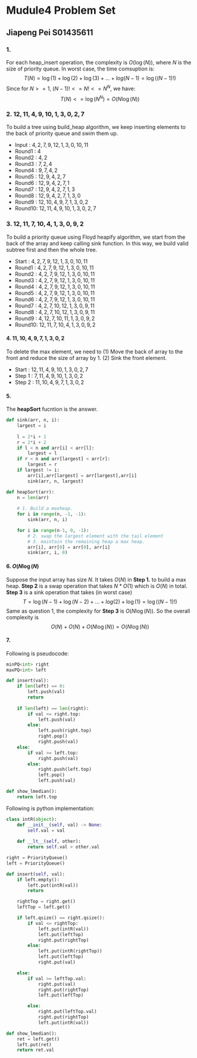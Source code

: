 # Mudule4 Problem Set

## __Jiapeng Pei S01435611__

### 1. 
For each heap_insert operation, the complexity is $O(\log(N))$, where $N$ is the size of priority queue. In worst case, the time comsuption is:
$$T(N) = \log(1)+\log(2)+\log(3)+...+log(N-1)=\log((N-1)!) $$
Since for $N >= 1$, $(N-1)! <= N! <= N^N$, we have: $$T(N)<=\log(N^N)=O(N\log(N))$$
### 2. $12, 11, 4, 9, 10, 1, 3, 0, 2, 7$ 
To build a tree using build_heap algorithm, we keep inserting elements to the back of priority queue and swim them up.
- Input      : $4, 2, 7, 9, 12, 1, 3, 0, 10, 11$
- Round1   : $4$
- Round2   : $4, 2$ 
- Round3   : $7, 2, 4$
- Round4   : $9, 7, 4, 2$
- Round5   : $12, 9, 4, 2, 7$
- Round6   : $12, 9, 4, 2, 7, 1$
- Round7   : $12, 9, 4, 2, 7, 1, 3$
- Round8   : $12, 9, 4, 2, 7, 1, 3, 0$ 
- Round9   : $12, 10, 4, 9, 7, 1, 3, 0, 2$ 
- Round10: $12, 11, 4, 9, 10, 1, 3, 0, 2, 7$ 

### 3. $12, 11, 7, 10, 4, 1, 3, 0, 9, 2$ 
To build a priority queue using Floyd heapify algorithm, we start from the back of the array and keep calling sink function. In this way, we build valid subtree first and then the whole tree.
- Start        : $4, 2, 7, 9, 12, 1, 3, 0, 10, 11$
- Round1   : $4, 2, 7, 9, 12, 1, 3, 0, 10, 11$
- Round2   : $4, 2, 7, 9, 12, 1, 3, 0, 10, 11$
- Round3   : $4, 2, 7, 9, 12, 1, 3, 0, 10, 11$ 
- Round4   : $4, 2, 7, 9, 12, 1, 3, 0, 10, 11$ 
- Round5   : $4, 2, 7, 9, 12, 1, 3, 0, 10, 11$ 
- Round6   : $4, 2, 7, 9, 12, 1, 3, 0, 10, 11$ 
- Round7   : $4, 2, 7, 10, 12, 1, 3, 0, 9, 11$ 
- Round8   : $4, 2, 7, 10, 12, 1, 3, 0, 9, 11$ 
- Round9   : $4, 12, 7, 10, 11, 1, 3, 0, 9, 2$ 
- Round10: $12, 11, 7, 10, 4, 1, 3, 0, 9, 2$ 

#### 4. $11, 10, 4, 9, 7, 1, 3, 0, 2$
To delete the max element, we need to (1) Move the back of array to the front and reduce the size of array by 1. (2) Sink the front element.
- Start       : $12, 11, 4, 9, 10, 1, 3, 0, 2, 7$
- Step 1    : $7, 11, 4, 9, 10, 1, 3, 0, 2$
- Step 2    : $11, 10, 4, 9, 7, 1, 3, 0, 2$

#### 5. 
The **heapSort** fucntion is the answer.
```python
def sink(arr, n, i):
    largest = i  
 
    l = 2*i + 1
    r = 2*i + 2    
    if l < n and arr[i] < arr[l]:
        largest = l
    if r < n and arr[largest] < arr[r]:
        largest = r
    if largest != i:
        arr[i],arr[largest] = arr[largest],arr[i]
        sink(arr, n, largest)

def heapSort(arr):
    n = len(arr)
    
    # 1. Build a maxheap.
    for i in range(n, -1, -1):
        sink(arr, n, i)

    for i in range(n-1, 0, -1):
        # 2. swap the largest element with the tail element
	    # 3. maintain the remaining heap a max heap.
        arr[i], arr[0] = arr[0], arr[i]  
        sink(arr, i, 0)
```

#### 6. $O(N\log(N)$
Suppose the input array has size $N$. It takes $O(N)$ in **Step 1.** to build a max heap. **Step 2** is a swap operation that takes $N*O(1)$ which is $O(N)$ in total. **Step 3** is a sink operation that takes (in worst case)$$T = \log(N-1)+\log(N-2)+...+log(2)+\log(1)=\log((N-1)!)$$
Same as question 1, the complexity for **Step 3** is $O(N\log(N))$.
So the overall complexity is $$O(N)+O(N)+O(N\log(N)) = O(N\log(N))$$

#### 7. 
Following is pseudocode:
```python
minPQ<int> right
maxPQ<int> left

def insert(val):
	if len(left) == 0:
		left.push(val)
		return
		
	if len(left) == len(right):
		if val <= right.top:
			left.push(val)
		else:
			left.push(right.top)
			right.pop()
			right.push(val)
	else:
		if val >= left.top:
			right.push(val)
		else:
			right.push(left.top)
			left.pop()
			left.push(val)

def show_lmedian(): 
	return left.top
```

Following is python implementation: 
```python
class intR(object):
    def __init__(self, val) -> None:
        self.val = val
        
    def __lt__(self, other):
        return self.val > other.val

right = PriorityQueue()
left = PriorityQueue()

def insert(self, val):
    if left.empty():
        left.put(intR(val))
        return

    rightTop = right.get()
    leftTop = left.get()

    if left.qsize() == right.qsize():
        if val <= rightTop:
            left.put(intR(val))
            left.put(leftTop)
            right.put(rightTop)
        else:
            left.put(intR(rightTop))
            left.put(leftTop)
            right.put(val)

    else:
        if val >= leftTop.val:
            right.put(val)
            right.put(rightTop)
            left.put(leftTop)

        else:
            right.put(leftTop.val)
            right.put(rightTop)
            left.put(intR(val))

def show_lmedian():
    ret = left.get()
    left.put(ret)
    return ret.val
```

